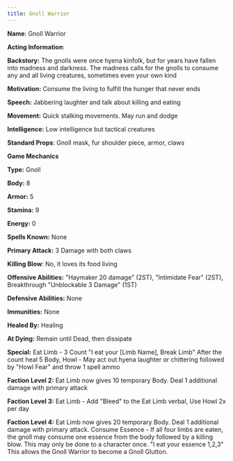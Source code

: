 ```yaml
---
title: Gnoll Warrior
---
```




**Name**: Gnoll Warrior

 

**Acting Information**: 

**Backstory:**  The gnolls were once hyena kinfolk, but for years have fallen into madness and darkness.  The madness calls for the gnolls to consume any and all living creatures, sometimes even your own kind

**Motivation:** Consume the living to fulfill the hunger that never ends

**Speech:** Jabbering laughter and talk about killing and eating

**Movement:** Quick stalking movements.  May run and dodge

**Intelligence:** Low intelligence but tactical creatures

**Standard Props**: Gnoll mask, fur shoulder piece, armor, claws

**Game Mechanics**

**Type:** Gnoll

**Body:** 8

**Armor:** 5 

**Stamina:** 9

**Energy:** 0

**Spells Known:** None 

**Primary Attack:**  3 Damage with both claws 

**Killing Blow**: No, it loves its food living 

**Offensive Abilities:** "Haymaker 20 damage" (2ST), "Intimidate Fear" (2ST), Breakthrough "Unblockable 3 Damage" (1ST)

**Defensive Abilities:** None 

**Immunities:** None

**Healed By:** Healing

**At Dying:** Remain until Dead, then dissipate

**Special:** Eat Limb - 3 Count "I eat your [Limb Name], Break Limb"  After the count heal 5 Body, Howl - May act out hyena laughter or chittering followed by "Howl Fear" and throw 1 spell ammo

**Faction Level 2:** Eat Limb now gives 10 temporary Body. Deal 1 additional damage with primary attack

**Faction Level 3:** Eat Limb - Add "Bleed" to the Eat Limb verbal, Use Howl 2x per day

**Faction Level 4:** Eat Limb now gives 20 temporary Body. Deal 1 additional damage with primary attack. Consume Essence - If all four limbs are eaten, the gnoll may consume one essence from the body followed by a killing blow.  This may only be done to a character once. "I eat your essence 1,2,3"  This allows the Gnoll Warrior to become a Gnoll Glutton.


